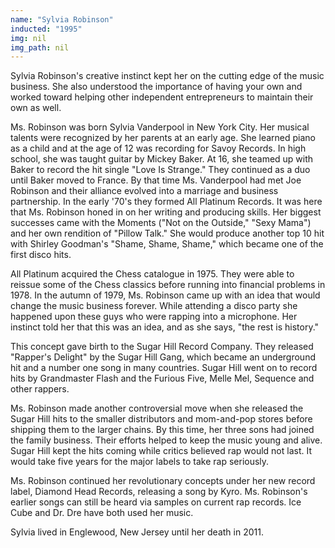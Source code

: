 ```yaml
---
name: "Sylvia Robinson"
inducted: "1995"
img: nil
img_path: nil
---
```


Sylvia Robinson's creative instinct kept her on the cutting edge of the music business. She also understood the importance of having your own and worked toward helping other independent entrepreneurs to maintain their own as well. 

Ms. Robinson was born Sylvia Vanderpool in New York City. Her musical talents were recognized by her parents at an early age. She learned piano as a child and at the age of 12 was recording for Savoy Records. In high school, she was taught guitar by Mickey Baker. At 16, she teamed up with Baker to record the hit single "Love Is Strange." They continued as a duo until Baker moved to France.   By that time Ms. Vanderpool had met Joe Robinson and their alliance evolved into a marriage and business partnership. In the early '70's they formed All Platinum Records. It was here that Ms. Robinson honed in on her writing and producing skills. Her biggest successes came with the Moments ("Not on the Outside," "Sexy Mama") and her own rendition of "Pillow Talk." She would produce another top 10 hit with Shirley Goodman's "Shame, Shame, Shame," which became one of the first disco hits. 

All Platinum acquired the Chess catalogue in 1975. They were able to reissue some of the Chess classics before running into financial problems in 1978. In the autumn of 1979, Ms. Robinson came up with an idea that would change the music business forever. While attending a disco party she happened upon these guys who were rapping into a microphone. Her instinct told her that this was an idea, and as she says, "the rest is history." 

This concept gave birth to the Sugar Hill Record Company. They released "Rapper's Delight" by the Sugar Hill Gang, which became an underground hit and a number one song in many countries. Sugar Hill went on to record hits by Grandmaster Flash and the Furious Five, Melle Mel, Sequence and other rappers. 

Ms. Robinson made another controversial move when she released the Sugar Hill hits to the smaller distributors and mom-and-pop stores before shipping them to the larger chains. By this time, her three sons had joined the family business. Their efforts helped to keep the music young and alive. Sugar Hill kept the hits coming while critics believed rap would not last. It would take five years for the major labels to take rap seriously. 

Ms. Robinson continued her revolutionary concepts under her new record label, Diamond Head Records, releasing a song by Kyro.   Ms. Robinson's earlier songs can still be heard via samples on current rap records.  Ice Cube and Dr. Dre have both used her music. 

Sylvia lived in Englewood, New Jersey until her death in 2011.  
